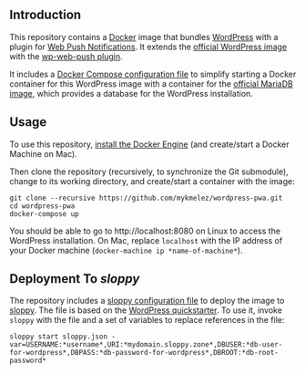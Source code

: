 ## Introduction

This repository contains a [Docker](https://www.docker.com/) image that bundles
[WordPress](https://wordpress.org/) with a plugin
for [Web Push Notifications](https://developer.mozilla.org/en-US/docs/Web/API/Push_API).
It extends the [official WordPress image](https://hub.docker.com/_/wordpress/)
with the [wp-web-push plugin](https://github.com/marco-c/wp-web-push).

It includes a
[Docker Compose configuration file](https://github.com/mykmelez/wordpress-pwa/blob/master/docker-compose.yml)
to simplify starting a Docker container for this WordPress image with a container
for the [official MariaDB image](https://hub.docker.com/_/mariadb/), which provides
a database for the WordPress installation.

## Usage

To use this repository, [install the Docker Engine](https://docs.docker.com/engine/installation/)
(and create/start a Docker Machine on Mac).

Then clone the repository (recursively, to synchronize the Git submodule),
change to its working directory, and create/start a container with the image:

```
git clone --recursive https://github.com/mykmelez/wordpress-pwa.git
cd wordpress-pwa
docker-compose up
```

You should be able to go to http://localhost:8080 on Linux to access
the WordPress installation. On Mac, replace `localhost` with the IP address
of your Docker machine (`docker-machine ip *name-of-machine*`).

## Deployment To *sloppy*

The repository includes a
[sloppy configuration file](https://github.com/mykmelez/wordpress-pwa/blob/master/sloppy.json)
to deploy the image to [sloppy](https://sloppy.io/). The file is based on
the [WordPress quickstarter](https://github.com/sloppyio/quickstarters/tree/master/wordpress).
To use it, invoke `sloppy` with the file and a set of variables to replace
references in the file:

```
sloppy start sloppy.json -var=USERNAME:*username*,URI:*mydomain.sloppy.zone*,DBUSER:*db-user-for-wordpress*,DBPASS:*db-password-for-wordpress*,DBROOT:*db-root-password*
```
